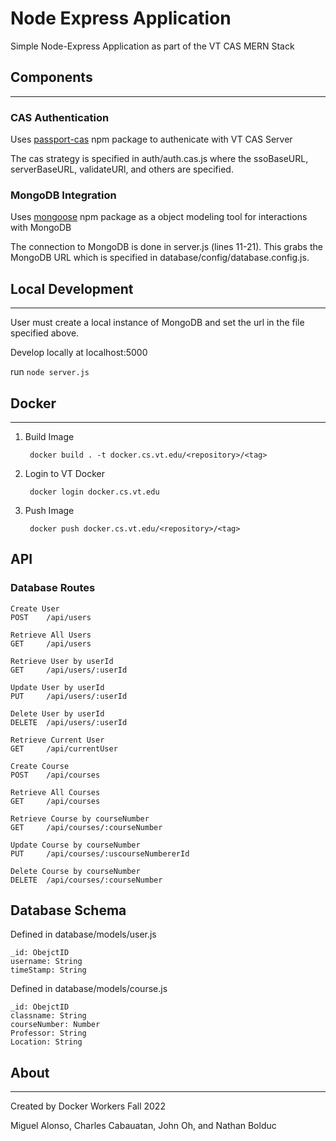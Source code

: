 # Node Express Application

Simple Node-Express Application as part of the VT CAS MERN Stack

## Components
---

### **CAS Authentication**

Uses [passport-cas](https://www.npmjs.com/package/passport-cas) npm package to authenicate with VT CAS Server

The cas strategy is specified in auth/auth.cas.js where the ssoBaseURL, serverBaseURL, validateURl, and others are specified.

### **MongoDB Integration**

Uses [mongoose](https://www.npmjs.com/package/mongoose) npm package as a object modeling tool for interactions with MongoDB

The connection to MongoDB is done in server.js (lines 11-21). This grabs the MongoDB URL which is specified in database/config/database.config.js.

## Local Development

---

User must create a local instance of MongoDB and set the url in the file specified above.

Develop locally at localhost:5000

run `node server.js`

## Docker

---

1. Build Image

        docker build . -t docker.cs.vt.edu/<repository>/<tag>

2. Login to VT Docker

        docker login docker.cs.vt.edu

3. Push Image

        docker push docker.cs.vt.edu/<repository>/<tag>

## API

### Database Routes
    Create User
    POST    /api/users

    Retrieve All Users
    GET     /api/users

    Retrieve User by userId
    GET     /api/users/:userId

    Update User by userId
    PUT     /api/users/:userId

    Delete User by userId
    DELETE  /api/users/:userId

    Retrieve Current User
    GET     /api/currentUser

    Create Course
    POST    /api/courses

    Retrieve All Courses
    GET     /api/courses

    Retrieve Course by courseNumber
    GET     /api/courses/:courseNumber

    Update Course by courseNumber
    PUT     /api/courses/:uscourseNumbererId

    Delete Course by courseNumber
    DELETE  /api/courses/:courseNumber

## Database Schema

Defined in database/models/user.js
        
    _id: ObejctID
    username: String
    timeStamp: String

Defined in database/models/course.js
        
    _id: ObejctID
    classname: String
    courseNumber: Number
    Professor: String
    Location: String

## About

---

Created by Docker Workers Fall 2022

Miguel Alonso, Charles Cabauatan, John Oh, and Nathan Bolduc